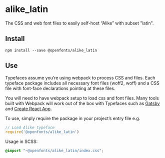 
# alike_latin

The CSS and web font files to easily self-host “Alike” with subset "latin".

## Install

`npm install --save @openfonts/alike_latin`

## Use

Typefaces assume you’re using webpack to process CSS and files. Each typeface
package includes all necessary font files (woff2, woff) and a CSS file with
font-face declarations pointing at these files.

You will need to have webpack setup to load css and font files. Many tools built
with Webpack will work out of the box with Typefaces such as [Gatsby](https://github.com/gatsbyjs/gatsby)
and [Create React App](https://github.com/facebookincubator/create-react-app).

To use, simply require the package in your project’s entry file e.g.

```javascript
// Load Alike typeface
require('@openfonts/alike_latin')
```

Usage in SCSS:
```scss
@import "~@openfonts/alike_latin/index.css";
```
